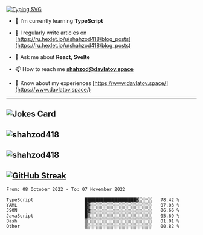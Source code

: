 [![Typing SVG](https://readme-typing-svg.herokuapp.com?font=Turret+Road&height=30&lines=HI!+I%60m+Frontend+Developer)](https://git.io/typing-svg)

- 🌱 I’m currently learning **TypeScript**

- 📝 I regularly write articles on [https://ru.hexlet.io/u/shahzod418/blog_posts](https://ru.hexlet.io/u/shahzod418/blog_posts)

- 💬 Ask me about **React, Svelte**

- 📫 How to reach me **shahzod@davlatov.space**

- 📄 Know about my experiences [https://www.davlatov.space/](https://www.davlatov.space/)

---
![Jokes Card](https://readme-jokes.vercel.app/api?theme=radical)
---
![shahzod418](https://github-readme-stats.vercel.app/api/top-langs?username=shahzod418&show_icons=true&theme=radical&locale=en&layout=compact)
---
![shahzod418](https://github-readme-stats.vercel.app/api?username=shahzod418&show_icons=true&theme=radical&locale=en&count_private=true)
---
[![GitHub Streak](http://github-readme-streak-stats.herokuapp.com?user=shahzod418&theme=radical&date_format=M%20j%5B%2C%20Y%5D)](https://git.io/streak-stats)
---
<!--START_SECTION:waka-->

```text
From: 08 October 2022 - To: 07 November 2022

TypeScript                   ███████████████████▓░░░░░   78.42 %
YAML                         █▓░░░░░░░░░░░░░░░░░░░░░░░   07.03 %
JSON                         █▓░░░░░░░░░░░░░░░░░░░░░░░   06.66 %
JavaScript                   █▒░░░░░░░░░░░░░░░░░░░░░░░   05.69 %
Bash                         ▒░░░░░░░░░░░░░░░░░░░░░░░░   01.01 %
Other                        ▒░░░░░░░░░░░░░░░░░░░░░░░░   00.82 %
```

<!--END_SECTION:waka-->
